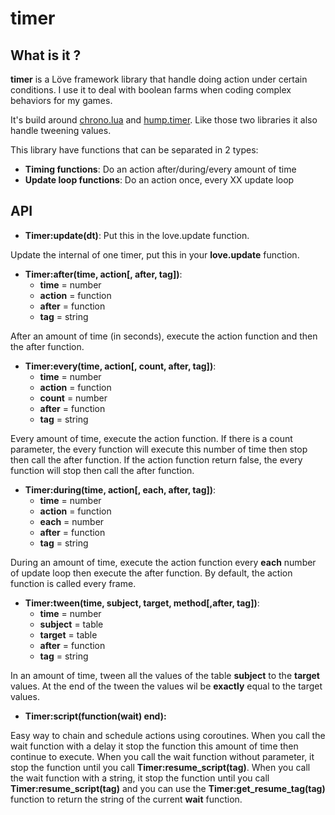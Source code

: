 # timer

## What is it ?
**timer** is a Löve framework library that handle doing action under certain conditions.
I use it to deal with boolean farms when coding complex behaviors for my games.

It's build around [chrono.lua](https://github.com/adnzzzzZ/chrono) and [hump.timer](https://github.com/vrld/hump/blob/master/timer.lua).
Like those two libraries it also handle tweening values.

This library have functions that can be separated in 2 types:
- **Timing functions**: Do an action after/during/every amount of time
- **Update loop functions**: Do an action once, every XX update loop



## API
- **Timer:update(dt)**: Put this in the love.update function.

Update the internal of one timer, put this in your **love.update** function.

- **Timer:after(time, action[, after, tag])**:
  - **time**   = number
  - **action** = function 
  - **after**  = function 
  - **tag**    = string

After an amount of time (in seconds), execute the action function and then the after function.

- **Timer:every(time, action[, count, after, tag])**:
  - **time** = number
  - **action** = function 
  - **count** = number
  - **after** = function 
  - **tag**  = string

Every amount of time, execute the action function.
If there is a count parameter, the every function will execute this number of time then stop then call the after function.
If the action function return false, the every function will stop then call the after function.

- **Timer:during(time, action[, each, after, tag])**:
  - **time** = number
  - **action** = function
  - **each**   = number
  - **after**  = function 
  - **tag**    = string

During an amount of time, execute the action function every **each** number of update loop then execute the after function. 
By default, the action function is called every frame.

- **Timer:tween(time, subject, target, method[,after, tag])**:
  - **time** = number
  - **subject** = table
  - **target**   = table
  - **after**  = function 
  - **tag**    = string
  
 In an amount of time, tween all the values of the table **subject** to the **target** values.
 At the end of the tween the values wil be **exactly** equal to the target values.
 
 -  **Timer:script(function(wait) end):**
 
 Easy way to chain and schedule actions using coroutines. 
 When you call the wait function with a delay it stop the function this amount of time then continue to execute.
 When you call the wait function without parameter, it stop the function until you call **Timer:resume_script(tag)**.
 When you call the wait function with a string, it stop the function until you call **Timer:resume_script(tag)** and you can use the **Timer:get_resume_tag(tag)** function to return the string of the current **wait** function.
 
 
